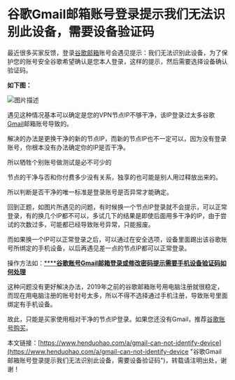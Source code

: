 # 谷歌Gmail邮箱账号登录提示我们无法识别此设备，需要设备验证码
最近很多买家反馈，登录[谷歌邮箱](https://www.henduohao.com/tag/google-mail "谷歌邮箱是Google的免费网络邮件服务，也是世界上用户量最多的邮箱。")账号会遇见提示：我们无法识别此设备，为了保护您的账号安全谷歌希望确认是您本人登录，这样的提示，然后需要选择设备确认验证码。

**如下图：**


![图片描述](https://p3-juejin.byteimg.com/tos-cn-i-k3u1fbpfcp/2f057ab2a87240f9acfa23318ec7c89b~tplv-k3u1fbpfcp-zoom-1.image)


遇见这种情况基本可以确定是您的VPN节点IP不够干净，该IP登录过太多谷歌[Gmail](https://www.henduohao.com/tag/gmail "Gmail是Google的免费网络邮件服务，也是世界上用户量最多的邮箱。")邮箱账号导致的。

解决的办法是更换干净的新的节点IP，而新的节点IP也不一定可以，因为没有登录账号，你根本没有办法确定你的IP是否干净。

所以牺牲个别账号做测试是必不可少的

节点的干净与否和你付费多少没有关系，独享的也可能是别人用过释放出来的。

所以判断是否干净的唯一标准是登录账号是否异常才能确定。




回到正题，如图片所遇见的问题，有时候换一个节点IP登录就不会提示，可以正常登录，有的换几个IP都不可以，多试几下的结果是即使后面用多干净的IP，由于尝试的次数过多，可能都已经导致账号异常，只能报废。

而如果换一个IP可以正常登录之后，可以通过在安全选项，设备里面踢出该谷歌账号所绑定的手机设备，以后再遇见差一点的节点IP都可以正常登录。

操作方法如：[****](https://www.imbaex.com/jingdian/detail/index/id/104.html "谷歌账号Gmail邮箱登录或修改密码提示需要手机设备验证码如何处理")**[谷歌账号Gmail邮箱登录或修改密码提示需要手机设备验证码如何处理](https://www.henduohao.com/a/gmail-notice-phone-sms)**

这种问题没有更好解决办法，2019年之前的谷歌邮箱账号用电脑注册就很稳定，而现在用电脑注册的账号封号太多，所以不得不选择通过手机注册，导致账号里面绑定有手机设备。

故此，只能是买家使用相对干净的节点IP登录。如果您还没有Gmail，推荐[谷歌账号购买](https://www.henduohao.com/tag/buy-google-account "Gmail邮箱购买 谷歌邮箱购买 Gmail购买 Google账号购买")。




本文链接：[https://www.henduohao.com/a/gmail-can-not-identify-device](https://www.henduohao.com/a/gmail-can-not-identify-device "谷歌Gmail邮箱账号登录提示我们无法识别此设备，需要设备验证码")，转载请注明出处，谢谢！
